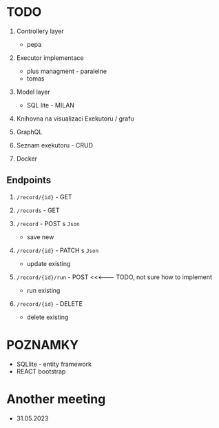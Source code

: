# TODO

1. Controllery layer

   - pepa

1. Executor implementace

   - plus managment - paralelne
   - tomas

1. Model layer

   - SQL lite - MILAN

1. Knihovna na visualizaci Exekutoru / grafu

1. GraphQL

1. Seznam exekutoru - CRUD

1. Docker

## Endpoints

1. `/record/{id}` - GET

1. `/records` - GET

1. `/record` - POST s `Json`

   - save new

1. `/record/{id}` - PATCH s `Json`

   - update existing

1. `/record/{id}/run` - POST  <<<--- TODO, not sure how to implement

   - run existing

1. `/record/{id}` - DELETE
	 
	- delete existing

# POZNAMKY

- SQLlite - entity framework
- REACT bootstrap

# Another meeting

- 31.05.2023
